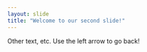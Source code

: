 ```yaml
---
layout: slide
title: "Welcome to our second slide!"
---
```

Other text, etc.
Use the left arrow to go back!
